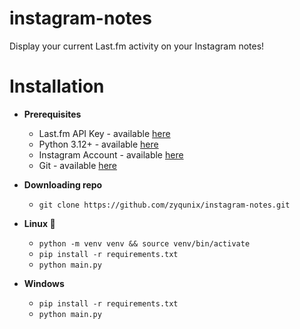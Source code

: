 # instagram-notes
Display your current Last.fm activity on your Instagram notes!

# Installation
  - **Prerequisites**
    - Last.fm API Key   - available [here](https://www.last.fm/api/account/create)
    - Python 3.12+      - available [here](https://www.python.org/downloads)
    - Instagram Account - available [here](https://www.instagram.com)
    - Git               - available [here](https://git-scm.com/)

  - **Downloading repo**
    - ```git clone https://github.com/zyqunix/instagram-notes.git```
  
  - **Linux 🐧**
    - ```python -m venv venv && source venv/bin/activate```
    - ```pip install -r requirements.txt```
    - ```python main.py```
    
  - **Windows**
    - ```pip install -r requirements.txt```
    - ```python main.py```
